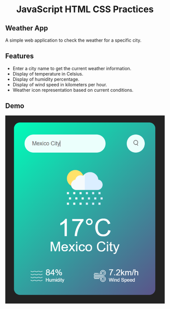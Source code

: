 # <h1 align="center">JavaScript HTML CSS Practices</h1>

## Weather App

A simple web application to check the weather for a specific city.

## Features

- Enter a city name to get the current weather information.
- Display of temperature in Celsius.
- Display of humidity percentage.
- Display of wind speed in kilometers per hour.
- Weather icon representation based on current conditions.

## Demo

![Weather App Screenshot](WeatherApp/images/Demo.png)
